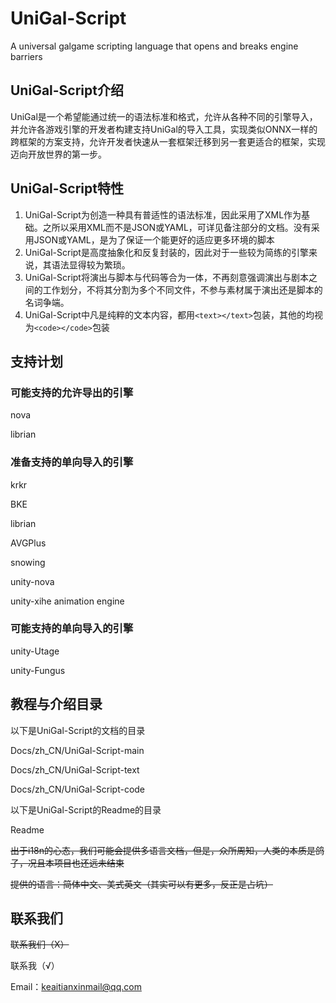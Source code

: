 # UniGal-Script

A universal galgame scripting language that opens and breaks engine barriers

## UniGal-Script介绍
UniGal是一个希望能通过统一的语法标准和格式，允许从各种不同的引擎导入，并允许各游戏引擎的开发者构建支持UniGal的导入工具，实现类似ONNX一样的跨框架的方案支持，允许开发者快速从一套框架迁移到另一套更适合的框架，实现迈向开放世界的第一步。

## UniGal-Script特性
1. UniGal-Script为创造一种具有普适性的语法标准，因此采用了XML作为基础。之所以采用XML而不是JSON或YAML，可详见备注部分的文档。没有采用JSON或YAML，是为了保证一个能更好的适应更多环境的脚本
2. UniGal-Script是高度抽象化和反复封装的，因此对于一些较为简练的引擎来说，其语法显得较为繁琐。
3. UniGal-Script将演出与脚本与代码等合为一体，不再刻意强调演出与剧本之间的工作划分，不将其分割为多个不同文件，不参与素材属于演出还是脚本的名词争端。
4. UniGal-Script中凡是纯粹的文本内容，都用```<text></text>```包装，其他的均视为```<code></code>```包装

## 支持计划

### 可能支持的允许导出的引擎
nova

librian

### 准备支持的单向导入的引擎

krkr

BKE

librian

AVGPlus

snowing

unity-nova

unity-xihe animation engine

### 可能支持的单向导入的引擎
unity-Utage

unity-Fungus

## 教程与介绍目录

以下是UniGal-Script的文档的目录

Docs/zh_CN/UniGal-Script-main

Docs/zh_CN/UniGal-Script-text

Docs/zh_CN/UniGal-Script-code

以下是UniGal-Script的Readme的目录

Readme



~~出于i18n的心态，我们可能会提供多语言文档，但是，众所周知，人类的本质是鸽子，况且本项目也还远未结束~~

~~提供的语言：简体中文、美式英文（其实可以有更多，反正是占坑）~~



## 联系我们

~~联系我们（X）~~

联系我（√）

Email：keaitianxinmail@qq.com
